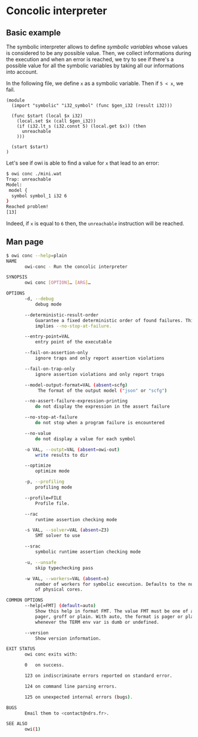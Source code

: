 # Concolic interpreter

## Basic example

The symbolic interpreter allows to define *symbolic variables* whose values is considered to be any possible value. Then, we collect informations during the execution and when an error is reached, we try to see if there's a possible value for all the symbolic variables by taking all our informations into account.

In the following file, we define `x` as a symbolic variable. Then if `5 < x`, we fail.

<!-- $MDX file=mini.wat -->
```wat
(module
  (import "symbolic" "i32_symbol" (func $gen_i32 (result i32)))

  (func $start (local $x i32)
    (local.set $x (call $gen_i32))
    (if (i32.lt_s (i32.const 5) (local.get $x)) (then
      unreachable
    )))

  (start $start)
)
```

Let's see if owi is able to find a value for `x` that lead to an error:

```sh
$ owi conc ./mini.wat
Trap: unreachable
Model:
 model {
  symbol symbol_1 i32 6
}
Reached problem!
[13]
```

Indeed, if `x` is equal to `6` then, the `unreachable` instruction will be reached.

## Man page

```sh
$ owi conc --help=plain
NAME
       owi-conc - Run the concolic interpreter

SYNOPSIS
       owi conc [OPTION]… [ARG]…

OPTIONS
       -d, --debug
           debug mode

       --deterministic-result-order
           Guarantee a fixed deterministic order of found failures. This
           implies --no-stop-at-failure.

       --entry-point=VAL
           entry point of the executable

       --fail-on-assertion-only
           ignore traps and only report assertion violations

       --fail-on-trap-only
           ignore assertion violations and only report traps

       --model-output-format=VAL (absent=scfg)
            The format of the output model ("json" or "scfg")

       --no-assert-failure-expression-printing
           do not display the expression in the assert failure

       --no-stop-at-failure
           do not stop when a program failure is encountered

       --no-value
           do not display a value for each symbol

       -o VAL, --outpt=VAL (absent=owi-out)
           write results to dir

       --optimize
           optimize mode

       -p, --profiling
           profiling mode

       --profile=FILE
           Profile file.

       --rac
           runtime assertion checking mode

       -s VAL, --solver=VAL (absent=Z3)
           SMT solver to use

       --srac
           symbolic runtime assertion checking mode

       -u, --unsafe
           skip typechecking pass

       -w VAL, --workers=VAL (absent=n)
           number of workers for symbolic execution. Defaults to the number
           of physical cores.

COMMON OPTIONS
       --help[=FMT] (default=auto)
           Show this help in format FMT. The value FMT must be one of auto,
           pager, groff or plain. With auto, the format is pager or plain
           whenever the TERM env var is dumb or undefined.

       --version
           Show version information.

EXIT STATUS
       owi conc exits with:

       0   on success.

       123 on indiscriminate errors reported on standard error.

       124 on command line parsing errors.

       125 on unexpected internal errors (bugs).

BUGS
       Email them to <contact@ndrs.fr>.

SEE ALSO
       owi(1)

```
